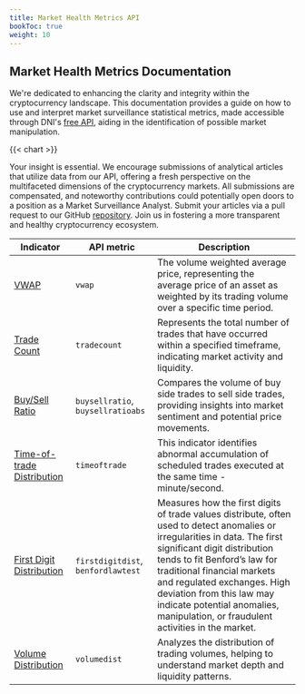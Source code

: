 ```yaml
---
title: Market Health Metrics API
bookToc: true
weight: 10
---
```


## Market Health Metrics Documentation

We're dedicated to enhancing the clarity and integrity within the cryptocurrency landscape. This documentation provides a guide on how to use and interpret market surveillance statistical metrics, made accessible through DNI's [free API](https://rapidapi.com/DNInstitute/api/crypto-market-health), aiding in the identification of possible market manipulation.

{{< chart >}}

Your insight is essential. We encourage submissions of analytical articles that utilize data from our API, offering a fresh perspective on the multifaceted dimensions of the cryptocurrency markets. All submissions are compensated, and noteworthy contributions could potentially open doors to a position as a Market Surveillance Analyst. Submit your articles via a pull request to our GitHub [repository](https://github.com/1712n/dn-institute/tree/main/content/market-health/posts). Join us in fostering a more transparent and healthy cryptocurrency ecosystem.

| Indicator | API metric | Description |
| ----------------------------- | --------------------------- | ------ |  
| [VWAP](/content/market-health/docs/vwap/_index.md)                            | `vwap` | The volume weighted average price, representing the average price of an asset as weighted by its trading volume over a specific time period. |
| [Trade Count](/content/market-health/docs/vwap/_index.md)                     | `tradecount` | Represents the total number of trades that have occurred within a specified timeframe, indicating market activity and liquidity. |   
| [Buy/Sell Ratio](/content/market-health/docs/buy-sell/_index.md)                  | `buysellratio`, `buysellratioabs` | Compares the volume of buy side trades to sell side trades, providing insights into market sentiment and potential price movements. | 
| [Time-of-trade Distribution](/content/market-health/docs/time-of-trade/_index.md)      | `timeoftrade` | This indicator identifies abnormal accumulation of scheduled trades executed at the same time - minute/second. |
| [First Digit Distribution](/content/market-health/docs/benford/_index.md)        | `firstdigitdist`, `benfordlawtest` | Measures how the first digits of trade values distribute, often used to detect anomalies or irregularities in data. The first significant digit distribution tends to fit Benford’s law for traditional financial markets and regulated exchanges. High deviation from this law may indicate potential anomalies, manipulation, or fraudulent activities in the market. |     
| [Volume Distribution](/content/market-health/docs/volumedist/_index.md)             | `volumedist` | Analyzes the distribution of trading volumes, helping to understand market depth and liquidity patterns. |

